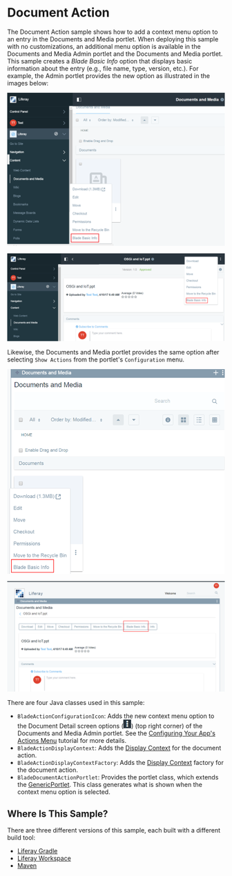 # Document Action [](id=document-action)

The Document Action sample shows how to add a context menu option to an entry in
the Documents and Media portlet. When deploying this sample with no
customizations, an additional menu option is available in the Documents and
Media Admin portlet and the Documents and Media portlet. This sample creates a
*Blade Basic Info* option that displays basic information about the entry (e.g.,
file name, type, version, etc.). For example, the Admin portlet provides the new
option as illustrated in the images below:

![Figure 1: The new *Blade Basic Info* option is available from the entry's Options menu.](../../images/documents-and-media-admin-portlet.png)

![Figure 2: The new option is also available from the portlet's Document Details.](../../images/documents-and-media-admin-portlet-detail.png)

Likewise, the Documents and Media portlet provides the same option after
selecting `Show Actions` from the portlet's `Configuration` menu.

![Figure 3: You can access the new *Blade Basic Info* option from the Documents and Media portlet added to a page.](../../images/documents-and-media-portlet.png)

![Figure 4: The Documents And Media portlet provides the option from its Document Detail too.](../../images/documents-and-media-portlet-detail.png)

There are four Java classes used in this sample:

- `BladeActionConfigurationIcon`: Adds the new context menu option to the
   Document Detail screen options (![Options](../../images/icon-options.png))
   (top right corner) of the Documents and Media Admin portlet. See the
   [Configuring Your App's Actions Menu](/develop/tutorials/-/knowledge_base/7-0/applying-lexicon-styles-to-your-app#configuring-your-apps-actions-menu)
   tutorial for more details.
- `BladeActionDisplayContext`: Adds the
   [Display Context](/participate/liferaypedia/-/wiki/Main/Display+Context)
   for the document action.
- `BladeActionDisplayContextFactory`: Adds the
   [Display Context](/participate/liferaypedia/-/wiki/Main/Display+Context)
   factory for the document action.
- `BladeDocumentActionPortlet`: Provides the portlet class, which extends the
   [GenericPortlet](https://portals.apache.org/pluto/portlet-2.0-apidocs/javax/portlet/GenericPortlet.html).
   This class generates what is shown when the context menu option is selected.

## Where Is This Sample? [](id=where-is-this-sample)
   
There are three different versions of this sample, each built with a different
build tool:
   
- [Liferay Gradle](https://github.com/liferay/liferay-blade-samples/tree/master/liferay-gradle/blade.document.action)
- [Liferay Workspace](https://github.com/liferay/liferay-blade-samples/tree/master/liferay-workspace/modules/blade.document.action)
- [Maven](https://github.com/liferay/liferay-blade-samples/tree/master/maven/blade.document.action)
